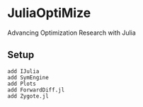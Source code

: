 # JuliaOptiMize
 Advancing Optimization Research with Julia

## Setup

```
add IJulia
add SymEngine
add Plots
add ForwardDiff.jl
add Zygote.jl
```
